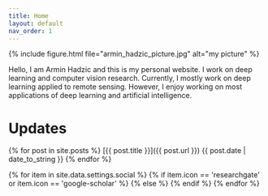 ```yaml
---
title: Home
layout: default
nav_order: 1
---
```


{% include figure.html file="armin_hadzic_picture.jpg" alt="my picture" %}

Hello, I am Armin Hadzic and this is my personal website. I work on deep learning and computer vision research. Currently, I mostly work on deep learning applied to remote sensing. However, I enjoy working on most applications of deep learning and artificial intelligence.

# Updates

{% for post in site.posts %}
  [{{ post.title }}]({{ post.url }}) {{ post.date | date_to_string }}
{% endfor %}


{% for item in site.data.settings.social %}
  {% if item.icon == 'researchgate' or item.icon == 'google-scholar' %}
    <a href="{{ item.link }}" class="menu-link" target="_blank"><i class="ai ai-{{ item.icon }}" aria-hidden="true"></i></a>
  {% else %}
    <a href="{{ item.link }}" class="menu-link" target="_blank"><i class="fa fa-{{ item.icon }}" aria-hidden="true"></i></a>
  {% endif %}
{% endfor %}

<!--
<a href="{{ post.url }}">"# {{ post.title }}"</a> <p>{{ post.date | date_to_string }}</p>
You can use HTML elements in Markdown, such as the comment element, and they won't be affected by a markdown parser. However, if you create an HTML element in your markdown file, you cannot use markdown syntax within that element's contents.
-->